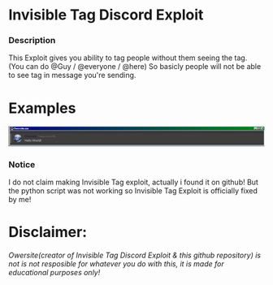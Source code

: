 # Invisible Tag Discord Exploit
### Description
This Exploit gives you ability to tag people without them seeing the tag. (You can do @Guy / @everyone / @here)
So basicly people will not be able to see tag in message you're sending.

# Examples
![Example](example.png)

### Notice
I do not claim making Invisible Tag exploit, actually i found it on github! But the python script was not working so
Invisible Tag Exploit is officially fixed by me!

# Disclaimer:
###### Owersite(creator of Invisible Tag Discord Exploit & this github repository) is not is not resposible for whatever you do with this, it is made for educational purposes only!
